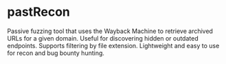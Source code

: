 # pastRecon
Passive fuzzing tool that uses the Wayback Machine to retrieve archived URLs for a given domain. Useful for discovering hidden or outdated endpoints. Supports filtering by file extension. Lightweight and easy to use for recon and bug bounty hunting.
